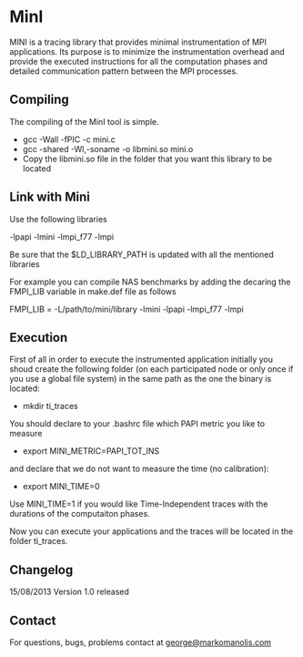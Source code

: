 MinI
====

MINI is a tracing library that provides minimal instrumentation of MPI applications. Its purpose is to minimize the instrumentation overhead and provide the executed instructions for all the computation phases and detailed communication pattern between the MPI processes.

Compiling
---------

The compiling of the MinI tool is simple.

* gcc -Wall -fPIC -c mini.c
* gcc -shared -Wl,-soname -o libmini.so mini.o
* Copy the libmini.so file in the folder that you want this library to be located


Link with Mini
---------------

Use the following libraries

-lpapi -lmini -lmpi_f77 -lmpi

Be sure that the $LD_LIBRARY_PATH is updated with all the mentioned libraries

For example you can compile NAS benchmarks by adding the decaring the FMPI_LIB variable in make.def file as follows

FMPI_LIB = -L/path/to/mini/library -lmini -lpapi -lmpi_f77 -lmpi


Execution
---------

First of all in order to execute the instrumented application initially you shoud create the following folder (on each participated node or only once if you use a global file system) in the same path as the one the binary is located:

* mkdir ti_traces

You should declare to your .bashrc file which PAPI metric you like to measure

* export MINI_METRIC=PAPI_TOT_INS

and declare that we do not want to measure the time (no calibration):

* export MINI_TIME=0

Use MINI_TIME=1 if you would like Time-Independent traces with the durations of the computaiton phases.

Now you can execute your applications and the traces will be located in the folder ti_traces.

Changelog
---------


15/08/2013
Version 1.0 released


Contact
-------
For questions, bugs, problems contact at george@markomanolis.com
